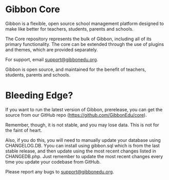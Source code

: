 Gibbon Core
===========
Gibbon is a flexible, open source school management platform designed to make like better for teachers, students, parents and schools.

The Core repository represents the bulk of Gibbon, including all of its primary functionality. The core can be extended through the use of plugins and themes, which are provided separately.

For support, email support@gibbonedu.org.

Gibbon is open source, and maintained for the benefit of teachers, students, parents and schools.


Bleeding Edge?
==============
If you want to run the latest version of Gibbon, prerelease, you can get the source from our GitHub repo (https://github.com/GibbonEdu/core).

Remember, though, it is not stable, and you may lose data. This is not for the faint of heart.

Also, if you do this, you will need to manually update your database using CHANGELOG.DB. Yyou can install using gibbon.sql which is from the last stable release, and then update using the most recent changes listed in CHANGEDB.php. Just remember to update the most recent changes every time you update your codebase from GitHub.

Please report any bugs to support@gibbonedu.org.